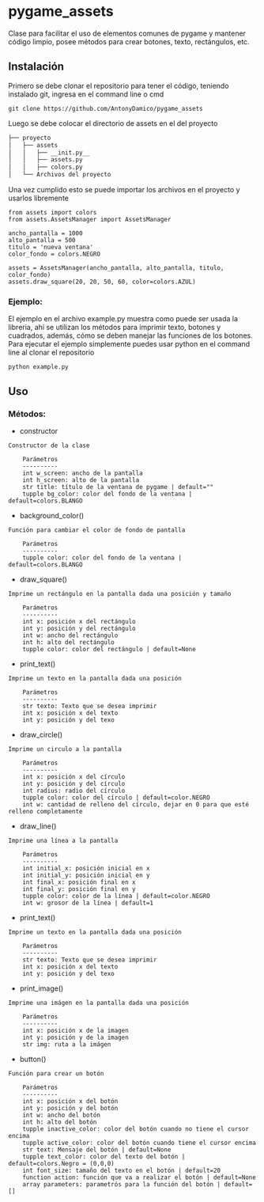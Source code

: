 # pygame_assets
Clase para facilitar el uso de elementos comunes de pygame y mantener código limpio, posee métodos para crear botones, texto, rectángulos, etc.

## Instalación
Primero se debe clonar el repositorio para tener el código, teniendo instalado git, ingresa en el command line o cmd
```
git clone https://github.com/AntonyDamico/pygame_assets
```

Luego se debe colocar el directorio de assets en el del proyecto

```bash
├── proyecto
│   ├── assets
│   │   ├── __init.py__
│   │   ├── assets.py
│   │   ├── colors.py
│   └── Archivos del proyecto
```

Una vez cumplido esto se puede importar los archivos en el proyecto y usarlos libremente
```
from assets import colors
from assets.AssetsManager import AssetsManager

ancho_pantalla = 1000
alto_pantalla = 500
titulo = 'nueva ventana'
color_fondo = colors.NEGRO

assets = AssetsManager(ancho_pantalla, alto_pantalla, titulo, color_fondo)
assets.draw_square(20, 20, 50, 60, color=colors.AZUL)
```

### Ejemplo:
El ejemplo en el archivo example.py muestra como puede ser usada la libreria, ahí se utilizan
los métodos para imprimir texto, botones y cuadrados, además, cómo se deben manejar las funciones de los botones.
Para ejecutar el ejemplo simplemente puedes usar python en el command line al clonar el repositorio
```
python example.py
```

## Uso
### Métodos:
* constructor
```
Constructor de la clase

    Parámetros
    ----------
    int w_screen: ancho de la pantalla
    int h_screen: alto de la pantalla
    str title: título de la ventana de pygame | default=""
    tupple bg_color: color del fondo de la ventana | default=colors.BLANGO
```

* background_color()
```
Función para cambiar el color de fondo de pantalla

    Parámetros
    ----------
    tupple color: color del fondo de la ventana | default=colors.BLANGO
```

* draw_square()
```
Imprime un rectángulo en la pantalla dada una posición y tamaño

    Parámetros
    ----------
    int x: posición x del rectángulo
    int y: posición y del rectángulo
    int w: ancho del rectángulo
    int h: alto del rectángulo
    tupple color: color del rectángulo | default=None
```

* print_text()
```
Imprime un texto en la pantalla dada una posición

    Parámetros
    ----------
    str texto: Texto que se desea imprimir
    int x: posición x del texto
    int y: posición y del texo
```

* draw_circle()
```
Imprime un circulo a la pantalla

    Parámetros
    ----------
    int x: posición x del círculo
    int y: posición y del círculo
    int radius: radio del círculo
    tupple color: color del círculo | default=color.NEGRO
    int w: cantidad de relleno del círculo, dejar en 0 para que esté relleno completamente
```

* draw_line()
```
Imprime una línea a la pantalla

    Parámetros
    ----------
    int initial_x: posición inicial en x
    int initial_y: posición inicial en y
    int final_x: posición final en x
    int final_y: posición final en y
    tupple color: color de la línea | default=color.NEGRO
    int w: grosor de la línea | default=1
```

* print_text()
```
Imprime un texto en la pantalla dada una posición

    Parámetros
    ----------
    str texto: Texto que se desea imprimir
    int x: posición x del texto
    int y: posición y del texo
```

* print_image()
```
Imprime una imágen en la pantalla dada una posición

    Parámetros
    ----------
    int x: posición x de la imagen
    int y: posición y de la imagen
    str img: ruta a la imágen
```

* button()
```
Función para crear un botón

    Parámetros
    ----------
    int x: posición x del botón
    int y: posición y del botón 
    int w: ancho del botón
    int h: alto del botón
    tupple inactive_color: color del botón cuando no tiene el cursor encima
    tupple active_color: color del botón cuando tiene el cursor encima
    str text: Mensaje del botón | default=None
    tupple text_color: color del texto del botón | default=colors.Negro = (0,0,0)
    int font_size: tamaño del texto en el botón | default=20
    function action: función que va a realizar el botón | default=None
    array parameters: parametrós para la función del botón | default=[]
```
